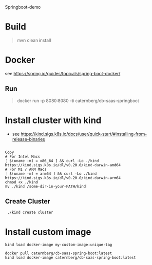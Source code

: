 Springboot-demo


# Build 
> mvn clean install

# Docker

see https://spring.io/guides/topicals/spring-boot-docker/

## Run
> docker run -p 8080:8080  -ti caternberg/cb-saas-springboot

# Install cluster with kind

* see https://kind.sigs.k8s.io/docs/user/quick-start/#installing-from-release-binaries

```

Copy
# For Intel Macs
[ $(uname -m) = x86_64 ] && curl -Lo ./kind https://kind.sigs.k8s.io/dl/v0.20.0/kind-darwin-amd64
# For M1 / ARM Macs
[ $(uname -m) = arm64 ] && curl -Lo ./kind https://kind.sigs.k8s.io/dl/v0.20.0/kind-darwin-arm64
chmod +x ./kind
mv ./kind /some-dir-in-your-PATH/kind
```

## Create Cluster
```
 ./kind create cluster
```

# Install custom image 

```
kind load docker-image my-custom-image:unique-tag

docker pull caternberg/cb-saas-spring-boot:latest
kind load docker-image caternberg/cb-saas-spring-boot:latest
```













